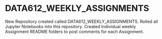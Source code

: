 # DATA612_WEEKLY_ASSIGNMENTS
New Repository created called DATA612_WEEKLY_ASSIGNMENTS.
Rolled all Jupyter Notebooks into this repository.
Created Individual weekly Assignment README folders to post comments for each Assignment.
